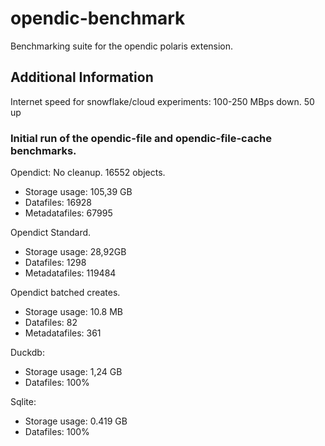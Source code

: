 # opendic-benchmark

Benchmarking suite for the opendic polaris extension.

## Additional Information

Internet speed for snowflake/cloud experiments: 100-250 MBps down. 50 up

### Initial run of the opendic-file and opendic-file-cache benchmarks.

Opendict: No cleanup. 16552 objects.

- Storage usage: 105,39 GB
- Datafiles: 16928
- Metadatafiles: 67995

Opendict Standard.

- Storage usage: 28,92GB
- Datafiles: 1298
- Metadatafiles: 119484

Opendict batched creates.

- Storage usage: 10.8 MB
- Datafiles: 82
- Metadatafiles: 361

Duckdb:

- Storage usage: 1,24 GB
- Datafiles: 100%

Sqlite:

- Storage usage: 0.419 GB
- Datafiles: 100%
